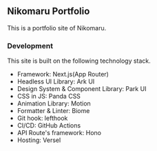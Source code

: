 ## Nikomaru Portfolio

This is a portfolio site of Nikomaru.

### Development

This site is built on the following technology stack.

- Framework: Next.js(App Router)
- Headless UI Library: Ark UI
- Design System & Component Library: Park UI
- CSS in JS: Panda CSS
- Animation Library: Motion
- Formatter & Linter: Biome
- Git hook: lefthook
- CI/CD: GitHub Actions
- API Route's framework: Hono
- Hosting: Versel
